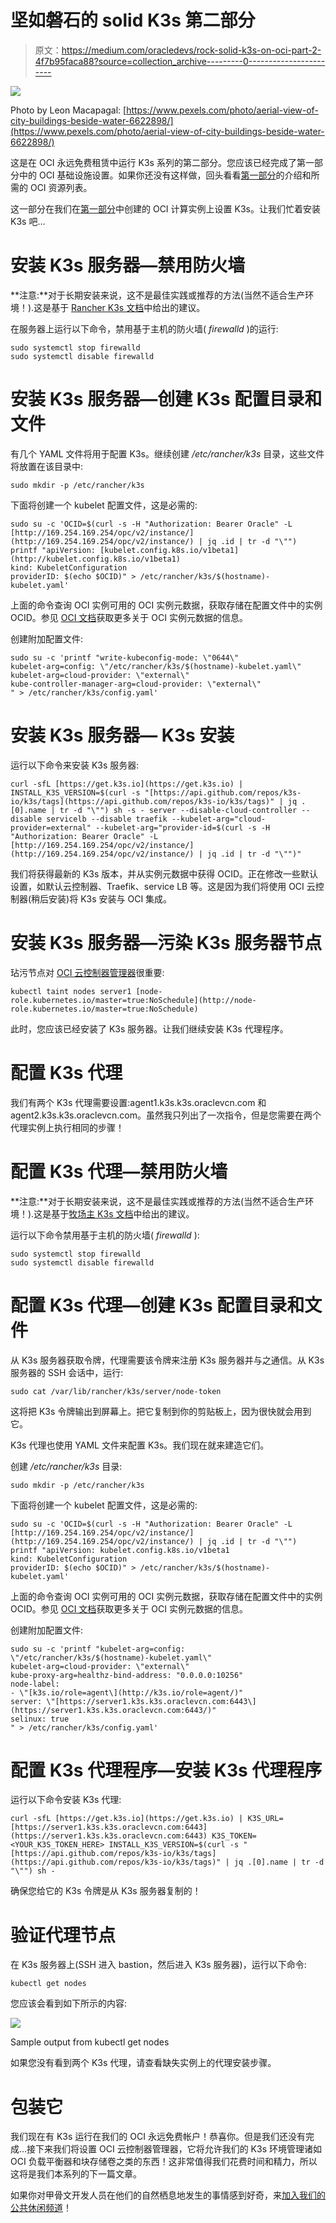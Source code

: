 # 坚如磐石的 solid K3s 第二部分

> 原文：<https://medium.com/oracledevs/rock-solid-k3s-on-oci-part-2-4f7b95faca88?source=collection_archive---------0----------------------->

![](img/1f6e556f001ac716126f961fbadbfdc6.png)

Photo by Leon Macapagal: [https://www.pexels.com/photo/aerial-view-of-city-buildings-beside-water-6622898/](https://www.pexels.com/photo/aerial-view-of-city-buildings-beside-water-6622898/)

这是在 OCI 永远免费租赁中运行 K3s 系列的第二部分。您应该已经完成了第一部分中的 OCI 基础设施设置。如果你还没有这样做，回头看看[第一部分](/@timclegg/rock-solid-k3s-on-oci-part-1-dbfeaa69d670)的介绍和所需的 OCI 资源列表。

这一部分在我们在[第一部分](/@timclegg/rock-solid-k3s-on-oci-part-1-dbfeaa69d670)中创建的 OCI 计算实例上设置 K3s。让我们忙着安装 K3s 吧…

# 安装 K3s 服务器—禁用防火墙

**注意:**对于长期安装来说，这不是最佳实践或推荐的方法(当然不适合生产环境！).这是基于 [Rancher K3s 文档](https://rancher.com/docs/k3s/latest/en/advanced/#additional-preparation-for-red-hat-centos-enterprise-linux)中给出的建议。

在服务器上运行以下命令，禁用基于主机的防火墙( *firewalld* )的运行:

```
sudo systemctl stop firewalld
sudo systemctl disable firewalld
```

# 安装 K3s 服务器—创建 K3s 配置目录和文件

有几个 YAML 文件将用于配置 K3s。继续创建 */etc/rancher/k3s* 目录，这些文件将放置在该目录中:

```
sudo mkdir -p /etc/rancher/k3s
```

下面将创建一个 kubelet 配置文件，这是必需的:

```
sudo su -c 'OCID=$(curl -s -H "Authorization: Bearer Oracle" -L [http://169.254.169.254/opc/v2/instance/](http://169.254.169.254/opc/v2/instance/) | jq .id | tr -d "\"")
printf "apiVersion: [kubelet.config.k8s.io/v1beta1](http://kubelet.config.k8s.io/v1beta1)
kind: KubeletConfiguration
providerID: $(echo $OCID)" > /etc/rancher/k3s/$(hostname)-kubelet.yaml'
```

上面的命令查询 OCI 实例可用的 OCI 实例元数据，获取存储在配置文件中的实例 OCID。参见 [OCI 文档](https://docs.oracle.com/en-us/iaas/Content/Compute/Tasks/gettingmetadata.htm)获取更多关于 OCI 实例元数据的信息。

创建附加配置文件:

```
sudo su -c 'printf "write-kubeconfig-mode: \"0644\"
kubelet-arg=config: \"/etc/rancher/k3s/$(hostname)-kubelet.yaml\"
kubelet-arg=cloud-provider: \"external\"
kube-controller-manager-arg=cloud-provider: \"external\"
" > /etc/rancher/k3s/config.yaml'
```

# 安装 K3s 服务器— K3s 安装

运行以下命令来安装 K3s 服务器:

```
curl -sfL [https://get.k3s.io](https://get.k3s.io) | INSTALL_K3S_VERSION=$(curl -s "[https://api.github.com/repos/k3s-io/k3s/tags](https://api.github.com/repos/k3s-io/k3s/tags)" | jq .[0].name | tr -d "\"") sh -s - server --disable-cloud-controller --disable servicelb --disable traefik --kubelet-arg="cloud-provider=external" --kubelet-arg="provider-id=$(curl -s -H "Authorization: Bearer Oracle" -L [http://169.254.169.254/opc/v2/instance/](http://169.254.169.254/opc/v2/instance/) | jq .id | tr -d "\"")"
```

我们将获得最新的 K3s 版本，并从实例元数据中获得 OCID。正在修改一些默认设置，如默认云控制器、Traefik、service LB 等。这是因为我们将使用 OCI 云控制器(稍后安装)将 K3s 安装与 OCI 集成。

# 安装 K3s 服务器—污染 K3s 服务器节点

玷污节点对 [OCI 云控制器管理器](https://github.com/oracle/oci-cloud-controller-manager)很重要:

```
kubectl taint nodes server1 [node-role.kubernetes.io/master=true:NoSchedule](http://node-role.kubernetes.io/master=true:NoSchedule)
```

此时，您应该已经安装了 K3s 服务器。让我们继续安装 K3s 代理程序。

# 配置 K3s 代理

我们有两个 K3s 代理需要设置:agent1.k3s.k3s.oraclevcn.com 和 agent2.k3s.k3s.oraclevcn.com。虽然我只列出了一次指令，但是您需要在两个代理实例上执行相同的步骤！

# 配置 K3s 代理—禁用防火墙

**注意:**对于长期安装来说，这不是最佳实践或推荐的方法(当然不适合生产环境！).这是基于[牧场主 K3s 文档](https://rancher.com/docs/k3s/latest/en/advanced/#additional-preparation-for-red-hat-centos-enterprise-linux)中给出的建议。

运行以下命令禁用基于主机的防火墙( *firewalld* ):

```
sudo systemctl stop firewalld
sudo systemctl disable firewalld
```

# 配置 K3s 代理—创建 K3s 配置目录和文件

从 K3s 服务器获取令牌，代理需要该令牌来注册 K3s 服务器并与之通信。从 K3s 服务器的 SSH 会话中，运行:

```
sudo cat /var/lib/rancher/k3s/server/node-token
```

这将把 K3s 令牌输出到屏幕上。把它复制到你的剪贴板上，因为很快就会用到它。

K3s 代理也使用 YAML 文件来配置 K3s。我们现在就来建造它们。

创建 */etc/rancher/k3s* 目录:

```
sudo mkdir -p /etc/rancher/k3s
```

下面将创建一个 kubelet 配置文件，这是必需的:

```
sudo su -c 'OCID=$(curl -s -H "Authorization: Bearer Oracle" -L [http://169.254.169.254/opc/v2/instance/](http://169.254.169.254/opc/v2/instance/) | jq .id | tr -d "\"")
printf "apiVersion: kubelet.config.k8s.io/v1beta1
kind: KubeletConfiguration
providerID: $(echo $OCID)" > /etc/rancher/k3s/$(hostname)-kubelet.yaml'
```

上面的命令查询 OCI 实例可用的 OCI 实例元数据，获取存储在配置文件中的实例 OCID。参见 [OCI 文档](https://docs.oracle.com/en-us/iaas/Content/Compute/Tasks/gettingmetadata.htm)获取更多关于 OCI 实例元数据的信息。

创建附加配置文件:

```
sudo su -c 'printf "kubelet-arg=config: \"/etc/rancher/k3s/$(hostname)-kubelet.yaml\"
kubelet-arg=cloud-provider: \"external\"
kube-proxy-arg=healthz-bind-address: "0.0.0.0:10256"
node-label:
- \"[k3s.io/role=agent\](http://k3s.io/role=agent/)"
server: \"[https://server1.k3s.k3s.oraclevcn.com:6443\](https://server1.k3s.k3s.oraclevcn.com:6443/)"
selinux: true
" > /etc/rancher/k3s/config.yaml'
```

# 配置 K3s 代理程序—安装 K3s 代理程序

运行以下命令安装 K3s 代理:

```
curl -sfL [https://get.k3s.io](https://get.k3s.io) | K3S_URL=[https://server1.k3s.k3s.oraclevcn.com:6443](https://server1.k3s.k3s.oraclevcn.com:6443) K3S_TOKEN=<YOUR_K3S_TOKEN_HERE> INSTALL_K3S_VERSION=$(curl -s "[https://api.github.com/repos/k3s-io/k3s/tags](https://api.github.com/repos/k3s-io/k3s/tags)" | jq .[0].name | tr -d "\"") sh -
```

确保您给它的 K3s 令牌是从 K3s 服务器复制的！

# 验证代理节点

在 K3s 服务器上(SSH 进入 bastion，然后进入 K3s 服务器)，运行以下命令:

```
kubectl get nodes
```

您应该会看到如下所示的内容:

![](img/b6fd2ff38bfac26ef283859b42af2b76.png)

Sample output from kubectl get nodes

如果您没有看到两个 K3s 代理，请查看缺失实例上的代理安装步骤。

# 包装它

我们现在有 K3s 运行在我们的 OCI 永远免费帐户！恭喜你。但是我们还没有完成…接下来我们将设置 OCI 云控制器管理器，它将允许我们的 K3s 环境管理诸如 OCI 负载平衡器和块存储卷之类的东西！这非常值得我们花费时间和精力，所以这将是我们本系列的下一篇文章。

如果你对甲骨文开发人员在他们的自然栖息地发生的事情感到好奇，来[加入我们的公共休闲频道](https://bit.ly/odevrel_slack)！